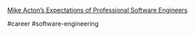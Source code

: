 [Mike Acton’s Expectations of Professional Software Engineers](https://adamj.eu/tech/2022/06/17/mike-actons-expectations-of-professional-software-engineers/)

#career #software-engineering

